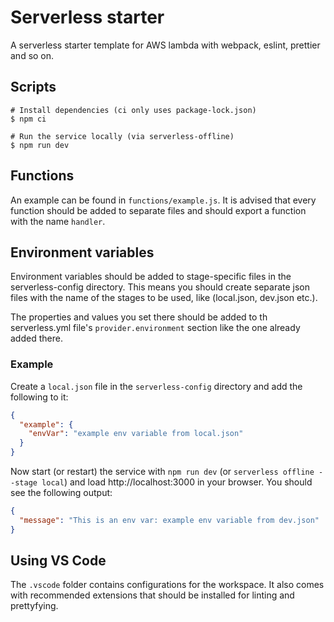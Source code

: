 # Serverless starter

A serverless starter template for AWS lambda with webpack, eslint, prettier and so on.

## Scripts

```
# Install dependencies (ci only uses package-lock.json)
$ npm ci

# Run the service locally (via serverless-offline)
$ npm run dev
```

## Functions

An example can be found in `functions/example.js`. It is advised that every function should be added to separate files and should export a function with the name `handler`.

## Environment variables

Environment variables should be added to stage-specific files in the serverless-config directory. This means you should create separate json files with the name of the stages to be used, like (local.json, dev.json etc.).

The properties and values you set there should be added to th serverless.yml file's `provider.environment` section like the one already added there.

### Example

Create a `local.json` file in the `serverless-config` directory and add the following to it:

```json
{
  "example": {
    "envVar": "example env variable from local.json"
  }
}
```

Now start (or restart) the service with `npm run dev` (or `serverless offline --stage local`) and load http://localhost:3000 in your browser. You should see the following output:

```json
{
  "message": "This is an env var: example env variable from dev.json"
}
```

## Using VS Code

The `.vscode` folder contains configurations for the workspace. It also comes with recommended extensions that should be installed for linting and prettyfying.
